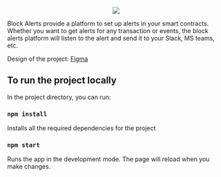 <p align="center"> <img src="https://user-images.githubusercontent.com/74554892/205365742-55a20f11-4613-429a-938e-945b6db19b8a.png" /> </p>

<p> Block Alerts provide a platform to set up alerts in your smart contracts. Whether you want to get alerts for any transaction or events, the block alerts platform will listen to the alert and send it to your Slack, MS teams, etc. </p>


Design of the project: [Figma](https://www.figma.com/file/bbuDgqJ8SeQZyG0EubENl4/ETHIndia?node-id=0%3A1&t=8oMgiaFCyZMxGAB5-1)


## To run the project locally
In the project directory, you can run:
### `npm install`
Installs all the required dependencies for the project
### `npm start`
Runs the app in the development mode. The page will reload when you make changes. 
